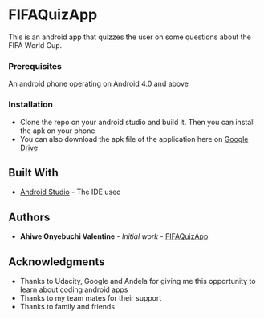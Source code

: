 # FIFAQuizApp

This is an android app that quizzes the user on some questions about the FIFA World Cup. 

### Prerequisites

An android phone operating on Android 4.0 and above

### Installation

* Clone the repo on your android studio and build it. Then you can install the apk on your phone
* You can also download the apk file of the application here on [Google Drive](https://drive.google.com/open?id=1Iy6FGIrA_FnKnHmOZbwCbRP_TEibeENZ)

## Built With

* [Android Studio](https://developer.android.com/studio/archive) - The IDE used

## Authors

* **Ahiwe Onyebuchi Valentine** - *Initial work* - [FIFAQuizApp](https://github.com/vahiwe/FIFAQuizApp)

## Acknowledgments

* Thanks to Udacity, Google and Andela for giving me this opportunity to learn about coding android apps
* Thanks to my team mates for their support
* Thanks to family and friends
